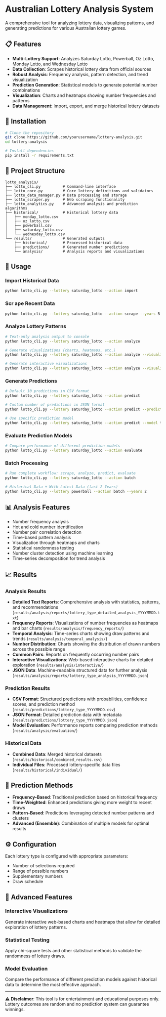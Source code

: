 
# Australian Lottery Analysis System

A comprehensive tool for analyzing lottery data, visualizing patterns, and generating predictions for various Australian lottery games.

## 📋 Features

- **Multi-Lottery Support**: Analyzes Saturday Lotto, Powerball, Oz Lotto, Monday Lotto, and Wednesday Lotto
- **Data Collection**: Scrapes historical lottery data from official sources
- **Robust Analysis**: Frequency analysis, pattern detection, and trend visualization
- **Prediction Generation**: Statistical models to generate potential number combinations
- **Visualization**: Charts and heatmaps showing number frequencies and patterns
- **Data Management**: Import, export, and merge historical lottery datasets

## 🚀 Installation

```bash
# Clone the repository
git clone https://github.com/yourusername/lottery-analysis.git
cd lottery-analysis

# Install dependencies
pip install -r requirements.txt
```

## 📁 Project Structure

```
lotto_analysis/
├── lotto_cli.py          # Command-line interface
├── lotto_core.py         # Core lottery definitions and validators
├── lotto_data_manager.py # Data processing and storage
├── lotto_scraper.py      # Web scraping functionality
├── lotto_analytics.py    # Advanced analysis and prediction algorithms
├── historical/           # Historical lottery data
│   ├── monday_lotto.csv
│   ├── oz_lotto.csv
│   ├── powerball.csv
│   ├── saturday_lotto.csv
│   └── wednesday_lotto.csv
└── results/              # Generated outputs
    ├── historical/       # Processed historical data
    ├── predictions/      # Generated number predictions
    └── analysis/         # Analysis reports and visualizations
```

## 🔧 Usage

### Import Historical Data
```bash
python lotto_cli.py --lottery saturday_lotto --action import
```

### Scr ape Recent Data
```bash
python lotto_cli.py --lottery saturday_lotto --action scrape --years 5
```

### Analyze Lottery Patterns
```bash
# Text-only analysis output to console
python lotto_cli.py --lottery saturday_lotto --action analyze

# Generate visualizations (charts, heatmaps, etc.)
python lotto_cli.py --lottery saturday_lotto --action analyze --visualize

# Generate interactive visualizations
python lotto_cli.py --lottery saturday_lotto --action analyze --visualize --interactive
```

### Generate Predictions
```bash
# Default 10 predictions in CSV format
python lotto_cli.py --lottery saturday_lotto --action predict

# Custom number of predictions in JSON format
python lotto_cli.py --lottery saturday_lotto --action predict --prediction-count 20 --format json

# Use specific prediction model
python lotto_cli.py --lottery saturday_lotto --action predict --model time_weighted
```

### Evaluate Prediction Models
```bash
# Compare performance of different prediction models
python lotto_cli.py --lottery saturday_lotto --action evaluate
```

### Batch Processing
```bash
# Run complete workflow: scrape, analyze, predict, evaluate
python lotto_cli.py --lottery saturday_lotto --action batch

# Historical Data + With Latest Data (last 2 Years)
python lotto_cli.py --lottery powerball --action batch --years 2
```

## 📊 Analysis Features

- Number frequency analysis
- Hot and cold number identification
- Number pair correlation detection
- Time-based pattern analysis
- Visualization through heatmaps and charts
- Statistical randomness testing
- Number cluster detection using machine learning
- Time-series decomposition for trend analysis

## 📈 Results

### Analysis Results
- **Detailed Text Reports**: Comprehensive analysis with statistics, patterns, and recommendations (`results/analysis/reports/lottery_type_detailed_analysis_YYYYMMDD.txt`)
- **Frequency Reports**: Visualizations of number frequencies as heatmaps and bar charts (`results/analysis/frequency_reports/`)
- **Temporal Analysis**: Time-series charts showing draw patterns and trends (`results/analysis/temporal_analysis/`)
- **Number Distribution**: Charts showing the distribution of drawn numbers across the possible range
- **Common Pairs**: Reports on frequently occurring number pairs
- **Interactive Visualizations**: Web-based interactive charts for detailed exploration (`results/analysis/interactive/`)
- **JSON Data**: Machine-readable structured data for further analysis (`results/analysis/reports/lottery_type_analysis_YYYYMMDD.json`)

### Prediction Results
- **CSV Format**: Structured predictions with probabilities, confidence scores, and prediction method (`results/predictions/lottery_type_YYYYMMDD.csv`)
- **JSON Format**: Detailed prediction data with metadata (`results/predictions/lottery_type_YYYYMMDD.json`)
- **Model Evaluation**: Performance reports comparing prediction methods (`results/analysis/evaluation/`)

### Historical Data
- **Combined Data**: Merged historical datasets (`results/historical/combined_results.csv`)
- **Individual Files**: Processed lottery-specific data files (`results/historical/individual/`)

## 🧠 Prediction Methods

- **Frequency-Based**: Traditional prediction based on historical frequency
- **Time-Weighted**: Enhanced predictions giving more weight to recent draws
- **Pattern-Based**: Predictions leveraging detected number patterns and clusters
- **Advanced (Ensemble)**: Combination of multiple models for optimal results

## ⚙️ Configuration

Each lottery type is configured with appropriate parameters:
- Number of selections required
- Range of possible numbers
- Supplementary numbers
- Draw schedule

## 🎯 Advanced Features

### Interactive Visualizations
Generate interactive web-based charts and heatmaps that allow for detailed exploration of lottery patterns.

### Statistical Testing
Apply chi-square tests and other statistical methods to validate the randomness of lottery draws.

### Model Evaluation
Compare the performance of different prediction models against historical data to determine the most effective approach.

---

⚠️ **Disclaimer**: This tool is for entertainment and educational purposes only. Lottery outcomes are random and no prediction system can guarantee winnings.
